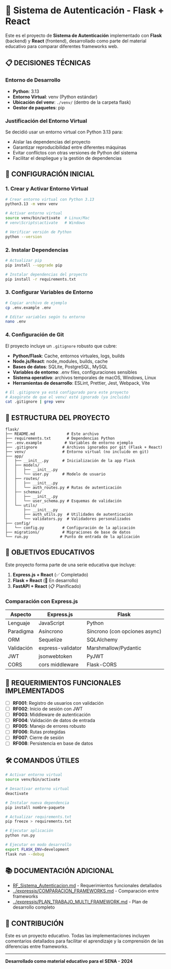 # 🐍 Sistema de Autenticación - Flask + React

Este es el proyecto de **Sistema de Autenticación** implementado con **Flask** (backend) y **React** (frontend), desarrollado como parte del material educativo para comparar diferentes frameworks web.

## 📋 **DECISIONES TÉCNICAS**

### **Entorno de Desarrollo**

- **Python**: 3.13
- **Entorno Virtual**: venv (Python estándar)
- **Ubicación del venv**: `./venv/` (dentro de la carpeta flask)
- **Gestor de paquetes**: pip

### **Justificación del Entorno Virtual**

Se decidió usar un entorno virtual con Python 3.13 para:

- Aislar las dependencias del proyecto
- Garantizar reproducibilidad entre diferentes máquinas
- Evitar conflictos con otras versiones de Python del sistema
- Facilitar el despliegue y la gestión de dependencias

## 🚀 **CONFIGURACIÓN INICIAL**

### **1. Crear y Activar Entorno Virtual**

```bash
# Crear entorno virtual con Python 3.13
python3.13 -m venv venv

# Activar entorno virtual
source venv/bin/activate  # Linux/Mac
# venv\Scripts\activate   # Windows

# Verificar versión de Python
python --version
```

### **2. Instalar Dependencias**

```bash
# Actualizar pip
pip install --upgrade pip

# Instalar dependencias del proyecto
pip install -r requirements.txt
```

### **3. Configurar Variables de Entorno**

```bash
# Copiar archivo de ejemplo
cp .env.example .env

# Editar variables según tu entorno
nano .env
```

### **4. Configuración de Git**

El proyecto incluye un `.gitignore` robusto que cubre:

- **Python/Flask**: Cache, entornos virtuales, logs, builds
- **Node.js/React**: node_modules, builds, cache
- **Bases de datos**: SQLite, PostgreSQL, MySQL
- **Variables de entorno**: .env files, configuraciones sensibles
- **Sistema operativo**: archivos temporales de macOS, Windows, Linux
- **Herramientas de desarrollo**: ESLint, Prettier, Jest, Webpack, Vite

```bash
# El .gitignore ya está configurado para este proyecto
# Asegúrate de que el venv/ esté ignorado (ya incluido)
cat .gitignore | grep venv
```

## 📁 **ESTRUCTURA DEL PROYECTO**

```text
flask/
├── README.md              # Este archivo
├── requirements.txt       # Dependencias Python
├── .env.example          # Variables de entorno ejemplo
├── .gitignore           # Archivos ignorados por git (Flask + React)
├── venv/                # Entorno virtual (no incluido en git)
├── app/
│   ├── __init__.py      # Inicialización de la app Flask
│   ├── models/
│   │   ├── __init__.py
│   │   └── user.py      # Modelo de usuario
│   ├── routes/
│   │   ├── __init__.py
│   │   └── auth_routes.py # Rutas de autenticación
│   ├── schemas/
│   │   ├── __init__.py
│   │   └── user_schema.py # Esquemas de validación
│   └── utils/
│       ├── __init__.py
│       ├── auth_utils.py  # Utilidades de autenticación
│       └── validators.py  # Validadores personalizados
├── config/
│   └── config.py        # Configuración de la aplicación
├── migrations/          # Migraciones de base de datos
└── run.py              # Punto de entrada de la aplicación
```

## 🎯 **OBJETIVOS EDUCATIVOS**

Este proyecto forma parte de una serie educativa que incluye:

1. **Express.js + React** (✅ Completado)
2. **Flask + React** (🚧 En desarrollo)
3. **FastAPI + React** (📋 Planificado)

### **Comparación con Express.js**

| Aspecto    | Express.js        | Flask                         |
| ---------- | ----------------- | ----------------------------- |
| Lenguaje   | JavaScript        | Python                        |
| Paradigma  | Asíncrono         | Síncrono (con opciones async) |
| ORM        | Sequelize         | SQLAlchemy                    |
| Validación | express-validator | Marshmallow/Pydantic          |
| JWT        | jsonwebtoken      | PyJWT                         |
| CORS       | cors middleware   | Flask-CORS                    |

## 🔧 **REQUERIMIENTOS FUNCIONALES IMPLEMENTADOS**

- [ ] **RF001**: Registro de usuarios con validación
- [ ] **RF002**: Inicio de sesión con JWT
- [ ] **RF003**: Middleware de autenticación
- [ ] **RF004**: Validación de datos de entrada
- [ ] **RF005**: Manejo de errores robusto
- [ ] **RF006**: Rutas protegidas
- [ ] **RF007**: Cierre de sesión
- [ ] **RF008**: Persistencia en base de datos

## 🛠 **COMANDOS ÚTILES**

```bash
# Activar entorno virtual
source venv/bin/activate

# Desactivar entorno virtual
deactivate

# Instalar nueva dependencia
pip install nombre-paquete

# Actualizar requirements.txt
pip freeze > requirements.txt

# Ejecutar aplicación
python run.py

# Ejecutar en modo desarrollo
export FLASK_ENV=development
flask run --debug
```

## 📚 **DOCUMENTACIÓN ADICIONAL**

- [RF_Sistema_Autenticacion.md](./RF_Sistema_Autenticacion.md) - Requerimientos funcionales detallados
- [../expressjs/COMPARACION_FRAMEWORKS.md](../expressjs/COMPARACION_FRAMEWORKS.md) - Comparación entre frameworks
- [../expressjs/PLAN_TRABAJO_MULTI_FRAMEWORK.md](../expressjs/PLAN_TRABAJO_MULTI_FRAMEWORK.md) - Plan de desarrollo completo

## 👥 **CONTRIBUCIÓN**

Este es un proyecto educativo. Todas las implementaciones incluyen comentarios detallados para facilitar el aprendizaje y la comprensión de las diferencias entre frameworks.

---

**Desarrollado como material educativo para el SENA - 2024**
